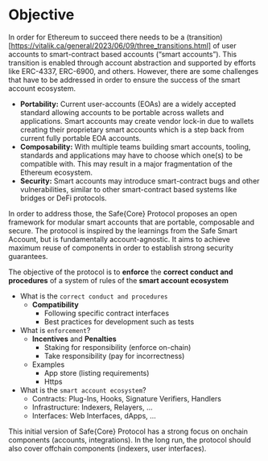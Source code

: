 # Objective

In order for Ethereum to succeed there needs to be a (transition)[https://vitalik.ca/general/2023/06/09/three_transitions.html] of user accounts to smart-contract based accounts (“smart accounts”). This transition is enabled through account abstraction and supported by efforts like ERC-4337, ERC-6900, and others. However, there are some challenges that have to be addressed in order to ensure the success of the smart account ecosystem.

- **Portability:** Current user-accounts (EOAs) are a widely accepted standard allowing accounts to be portable across wallets and applications. Smart accounts may create vendor lock-in due to wallets creating their proprietary smart accounts which is a step back from current fully portable EOA accounts.
- **Composability:** With multiple teams building smart accounts, tooling, standards and applications may have to choose which one(s) to be compatible with. This may result in a major fragmentation of the Ethereum ecosystem.
- **Security:** Smart accounts may introduce smart-contract bugs and other vulnerabilities, similar to other smart-contract based systems like bridges or DeFi protocols.

In order to address those, the Safe{Core} Protocol proposes an open framework for modular smart accounts that are portable, composable and secure. The protocol is inspired by the learnings from the Safe Smart Account, but is fundamentally account-agnostic. It aims to achieve maximum reuse of components in order to establish strong security guarantees.


The objective of the protocol is to **enforce** the **correct conduct and procedures** of a system of rules of the **smart account ecosystem**


- What is the `correct conduct and procedures`
    - **Compatibility**
        - Following specific contract interfaces
        - Best practices for development such as tests
- What is `enforcement`?
    - **Incentives** and **Penalties**
        - Staking for responsibility (enforce on-chain)
        - Take responsibility (pay for incorrectness)
    - Examples
        - App store (listing requirements)
        - Https
- What is the `smart account ecosystem`?
    - Contracts: Plug-Ins, Hooks, Signature Verifiers, Handlers
    - Infrastructure: Indexers, Relayers, …
    - Interfaces: Web Interfaces, dApps, …


This initial version of Safe{Core} Protocol has a strong focus on onchain components (accounts, integrations). In the long run, the protocol should also cover offchain components (indexers, user interfaces). 
